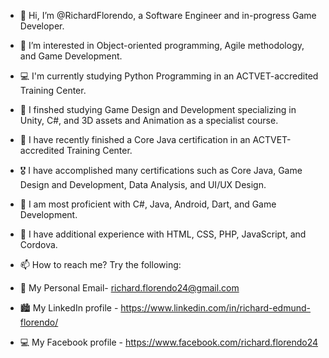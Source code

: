 - 👋 Hi, I’m @RichardFlorendo, a Software Engineer and in-progress Game Developer.
- 👀 I’m interested in Object-oriented programming, Agile methodology, and Game Development.
  
- 💻 I'm currently studying Python Programming in an ACTVET-accredited Training Center.
- 🌱 I finshed studying Game Design and Development specializing in Unity, C#, and 3D assets and Animation as a specialist course.
- 🎉 I have recently finished a Core Java certification in an ACTVET-accredited Training Center.
- 🎖️ I have accomplished many certifications such as Core Java, Game Design and Development, Data Analysis, and UI/UX Design.
- 💼 I am most proficient with C#, Java, Android, Dart, and Game Development.
- 📖 I have additional experience with HTML, CSS, PHP, JavaScript, and Cordova.
  
- 📫 How to reach me? Try the following:
- 📧 My Personal Email- richard.florendo24@gmail.com
- 🏙 My LinkedIn profile - https://www.linkedin.com/in/richard-edmund-florendo/
- 💻 My Facebook profile - https://www.facebook.com/richard.florendo24

<!---
RichardFlorendo/RichardFlorendo is a ✨ special ✨ repository because its `README.md` (this file) appears on your GitHub profile.
You can click the Preview link to take a look at your changes.
--->
